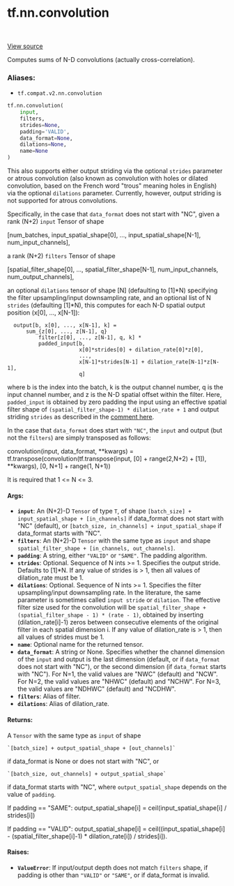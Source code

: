 <div itemscope itemtype="http://developers.google.com/ReferenceObject">
<meta itemprop="name" content="tf.nn.convolution" />
<meta itemprop="path" content="Stable" />
</div>

# tf.nn.convolution

<!-- Insert buttons -->

<table class="tfo-notebook-buttons tfo-api" align="left">
</table>

<a target="_blank" href="/code/stable/tensorflow/python/ops/nn_ops.py">View source</a>



<!-- Start diff -->
Computes sums of N-D convolutions (actually cross-correlation).

### Aliases:

* `tf.compat.v2.nn.convolution`


``` python
tf.nn.convolution(
    input,
    filters,
    strides=None,
    padding='VALID',
    data_format=None,
    dilations=None,
    name=None
)
```



<!-- Placeholder for "Used in" -->

This also supports either output striding via the optional `strides` parameter
or atrous convolution (also known as convolution with holes or dilated
convolution, based on the French word "trous" meaning holes in English) via
the optional `dilations` parameter.  Currently, however, output striding
is not supported for atrous convolutions.

Specifically, in the case that `data_format` does not start with "NC", given
a rank (N+2) `input` Tensor of shape

  [num_batches,
   input_spatial_shape[0],
   ...,
   input_spatial_shape[N-1],
   num_input_channels],

a rank (N+2) `filters` Tensor of shape

  [spatial_filter_shape[0],
   ...,
   spatial_filter_shape[N-1],
   num_input_channels,
   num_output_channels],

an optional `dilations` tensor of shape [N] (defaulting to [1]*N)
specifying the filter upsampling/input downsampling rate, and an optional list
of N `strides` (defaulting [1]*N), this computes for each N-D spatial output
position (x[0], ..., x[N-1]):

```
  output[b, x[0], ..., x[N-1], k] =
      sum_{z[0], ..., z[N-1], q}
          filter[z[0], ..., z[N-1], q, k] *
          padded_input[b,
                       x[0]*strides[0] + dilation_rate[0]*z[0],
                       ...,
                       x[N-1]*strides[N-1] + dilation_rate[N-1]*z[N-1],
                       q]
```
where b is the index into the batch, k is the output channel number, q is the
input channel number, and z is the N-D spatial offset within the filter. Here,
`padded_input` is obtained by zero padding the input using an effective
spatial filter shape of `(spatial_filter_shape-1) * dilation_rate + 1` and
output striding `strides` as described in the
[comment here](https://tensorflow.org/api_guides/python/nn#Convolution).

In the case that `data_format` does start with `"NC"`, the `input` and output
(but not the `filters`) are simply transposed as follows:

  convolution(input, data_format, **kwargs) =
    tf.transpose(convolution(tf.transpose(input, [0] + range(2,N+2) + [1]),
                             **kwargs),
                 [0, N+1] + range(1, N+1))

It is required that 1 <= N <= 3.

#### Args:


* <b>`input`</b>: An (N+2)-D `Tensor` of type `T`, of shape
  `[batch_size] + input_spatial_shape + [in_channels]` if data_format does
  not start with "NC" (default), or
  `[batch_size, in_channels] + input_spatial_shape` if data_format starts
  with "NC".
* <b>`filters`</b>: An (N+2)-D `Tensor` with the same type as `input` and shape
  `spatial_filter_shape + [in_channels, out_channels]`.
* <b>`padding`</b>: A string, either `"VALID"` or `"SAME"`. The padding algorithm.
* <b>`strides`</b>: Optional.  Sequence of N ints >= 1.  Specifies the output stride.
  Defaults to [1]*N.  If any value of strides is > 1, then all values of
  dilation_rate must be 1.
* <b>`dilations`</b>: Optional.  Sequence of N ints >= 1.  Specifies the filter
  upsampling/input downsampling rate.  In the literature, the same parameter
  is sometimes called `input stride` or `dilation`.  The effective filter
  size used for the convolution will be `spatial_filter_shape +
  (spatial_filter_shape - 1) * (rate - 1)`, obtained by inserting
  (dilation_rate[i]-1) zeros between consecutive elements of the original
  filter in each spatial dimension i.  If any value of dilation_rate is > 1,
  then all values of strides must be 1.
* <b>`name`</b>: Optional name for the returned tensor.
* <b>`data_format`</b>: A string or None.  Specifies whether the channel dimension of
  the `input` and output is the last dimension (default, or if `data_format`
  does not start with "NC"), or the second dimension (if `data_format`
  starts with "NC").  For N=1, the valid values are "NWC" (default) and
  "NCW".  For N=2, the valid values are "NHWC" (default) and "NCHW".
  For N=3, the valid values are "NDHWC" (default) and "NCDHW".
* <b>`filters`</b>: Alias of filter.
* <b>`dilations`</b>: Alias of dilation_rate.


#### Returns:

A `Tensor` with the same type as `input` of shape

    `[batch_size] + output_spatial_shape + [out_channels]`

if data_format is None or does not start with "NC", or

    `[batch_size, out_channels] + output_spatial_shape`

if data_format starts with "NC",
where `output_spatial_shape` depends on the value of `padding`.

If padding == "SAME":
  output_spatial_shape[i] = ceil(input_spatial_shape[i] / strides[i])

If padding == "VALID":
  output_spatial_shape[i] =
    ceil((input_spatial_shape[i] -
          (spatial_filter_shape[i]-1) * dilation_rate[i])
         / strides[i]).



#### Raises:


* <b>`ValueError`</b>: If input/output depth does not match `filters` shape, if padding
  is other than `"VALID"` or `"SAME"`, or if data_format is invalid.